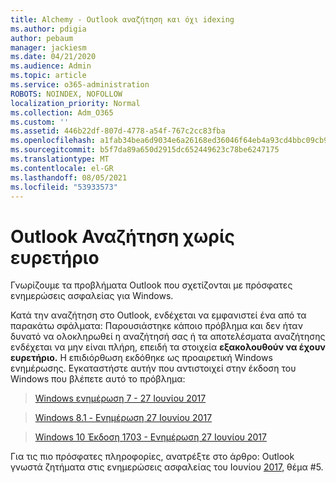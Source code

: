 ```yaml
---
title: Alchemy - Outlook αναζήτηση και όχι idexing
ms.author: pdigia
author: pebaum
manager: jackiesm
ms.date: 04/21/2020
ms.audience: Admin
ms.topic: article
ms.service: o365-administration
ROBOTS: NOINDEX, NOFOLLOW
localization_priority: Normal
ms.collection: Adm_O365
ms.custom: ''
ms.assetid: 446b22df-807d-4778-a54f-767c2cc83fba
ms.openlocfilehash: a1fab34bea6d9034e6a26168ed36046f64eb4a93cd4bbc09cb94a60c85f5585d
ms.sourcegitcommit: b5f7da89a650d2915dc652449623c78be6247175
ms.translationtype: MT
ms.contentlocale: el-GR
ms.lasthandoff: 08/05/2021
ms.locfileid: "53933573"
---
```

# <a name="outlook-search-not-indexing"></a>Outlook Αναζήτηση χωρίς ευρετήριο

Γνωρίζουμε τα προβλήματα Outlook που σχετίζονται με πρόσφατες ενημερώσεις ασφαλείας για Windows.
  
Κατά την αναζήτηση στο Outlook, ενδέχεται να εμφανιστεί ένα από τα παρακάτω σφάλματα: Παρουσιάστηκε κάποιο πρόβλημα και δεν ήταν δυνατό να ολοκληρωθεί η αναζήτησή σας ή τα αποτελέσματα αναζήτησης ενδέχεται να μην είναι πλήρη, επειδή τα στοιχεία **εξακολουθούν να έχουν ευρετήριο.** Η επιδιόρθωση εκδόθηκε ως προαιρετική Windows ενημέρωσης. Εγκαταστήστε αυτήν που αντιστοιχεί στην έκδοση του Windows που βλέπετε αυτό το πρόβλημα: 
  
> [Windows ενημέρωση 7 - 27 Ιουνίου 2017](https://support.microsoft.com/topic/june-27-2017-kb4022168-preview-of-monthly-rollup-b8e847d5-3b84-367e-4dcb-cc7a25f06d40)
    
> [Windows 8.1 - Ενημέρωση 27 Ιουνίου 2017](https://support.microsoft.com/topic/june-27-2017-kb4022720-preview-of-monthly-rollup-b98970bb-6f11-46c3-8681-a6b85d5d8eb4)
    
> [Windows 10 Έκδοση 1703 - Ενημέρωση 27 Ιουνίου 2017](https://support.microsoft.com/topic/compatibility-update-for-upgrading-to-windows-10-version-1703-june-27-2017-32a45f84-19d8-2535-029c-d083b5f6765e)
    
Για τις πιο πρόσφατες πληροφορίες, ανατρέξτε στο άρθρο: Outlook γνωστά ζητήματα στις ενημερώσεις ασφαλείας του Ιουνίου [2017,](https://support.office.com/article/Outlook-known-issues-in-the-June-2017-security-updates-3F6DBFFD-8505-492D-B19F-B3B89369ED9B.aspx) θέμα #5. 
  


